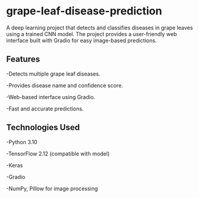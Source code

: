 # grape-leaf-disease-prediction
A deep learning project that detects and classifies diseases in grape leaves using a trained CNN model. The project provides a user-friendly web interface built with Gradio for easy image-based predictions.

## Features

-Detects multiple grape leaf diseases.

-Provides disease name and confidence score.

-Web-based interface using Gradio.

-Fast and accurate predictions.

## Technologies Used

-Python 3.10

-TensorFlow 2.12 (compatible with model)

-Keras

-Gradio

-NumPy, Pillow for image processing
